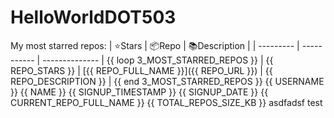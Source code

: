 # HelloWorldDOT503
My most starred repos:
| ⭐️Stars   | 📦Repo    | 📚Description |
| --------- | ----------- | -------------- |
{{ loop 3_MOST_STARRED_REPOS }}
| {{ REPO_STARS }} | [{{ REPO_FULL_NAME }}]({{ REPO_URL }}) | {{ REPO_DESCRIPTION }} |
{{ end 3_MOST_STARRED_REPOS }}
{{ USERNAME }}
{{ NAME }}
{{ SIGNUP_TIMESTAMP }}
{{ SIGNUP_DATE }}
{{ CURRENT_REPO_FULL_NAME }}
{{ TOTAL_REPOS_SIZE_KB }}
asdfadsf
test
